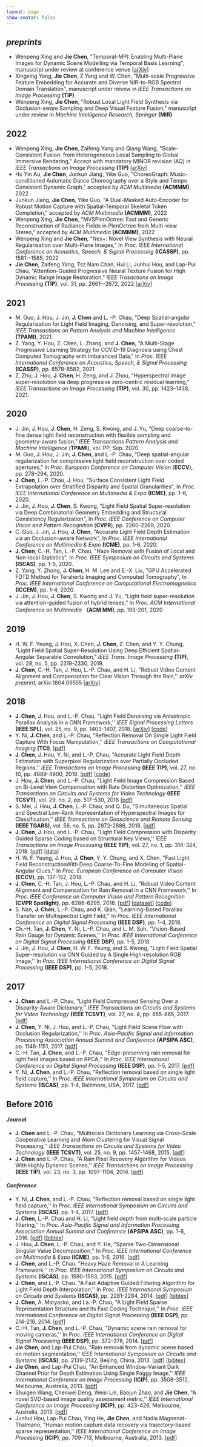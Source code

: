 ```yaml
---
layout: page
show-avatar: false
---
```

<!--
<h4 style="text-align: right;"><span style="text-decoration: underline;"><a href="https://hotndy.github.io/mypublications/"><span style="text-align: center; color: #000000; text-decoration: underline;">by Journal</span></a></span></h4>
<h1 style="text-align: center;">Publications</h1>-->
<!--
<h3 style="text-align: center;"><span style="text-decoration: underline;"><a href="https://scholar.google.com.sg/citations?user=qrWi1RYAAAAJ&amp;hl=en"><span style="text-align: center; color: #20008c; text-decoration: underline;">Google Scholar</span></a></span></h3>
-->
## _preprints_
* Wenpeng Xing and **Jie Chen**, "Temporal-MPI: Enabling Multi-Plane Images for Dynamic Scene Modelling via Temporal Basis Learning", manuscript under review at conference venue [[arXiv](https://arxiv.org/abs/2111.10533)]  
* Xingxing Yang, **Jie Chen**, Z.Yang and W. Chen, "Multi-scale Progressive Feature Embedding for Accurate and Diverse NIR-to-RGB Spectral Domain Translation", manuscript under reivew in _IEEE Transactions on Image Processing_ **(TIP)**
* Wenpeng Xing, **Jie Chen**, "Robust Local Light Field Synthesis via Occlusion-aware Sampling and Deep Visual Feature Fusion," manuscript under review in _Machine Intelligence Research, Springer_ **(MIR)**

## 2022
* Wenpeng Xing, **Jie Chen**, Zaifeng Yang and Qiang Wang, "Scale-Consistent Fusion: from Heterogeneous Local Sampling to Global Immersive Rendering," Accept with mandatory MINOR revision (AQ) in _IEEE Transactions on Image Processing_ **(TIP)** [[arXiv](https://arxiv.org/abs/2106.09548)]
* Ho Yin Au, **Jie Chen**, Junkun Jiang, Yike Guo, "ChoreoGraph: Music-conditioned Automatic Dance Choreography over a Style and Tempo Consistent Dynamic Graph," accepted by _ACM Multimedia_ **(ACMMM)**, 2022
* Junkun Jiang, **Jie Chen**, Yike Guo, "A Dual-Masked Auto-Encoder for Robust Motion Capture with Spatial-Temporal Skeletal Token Completion," accepted by _ACM Multimedia_ **(ACMMM)**, 2022
* Wenpeng Xing, **Jie Chen**, "MVSPlenOctree: Fast and Generic Reconstruction of Radiance Fields in PlenOctree from Multi-view Stereo," accepted by _ACM Multimedia_ **(ACMMM)**, 2022
* Wenpeng Xing and **Jie Chen**, "Nex+: Novel View Synthesis with Neural Regularisation over Multi-Plane Images," In _Proc. IEEE International Conference on Acoustics, Speech, & Signal Processing_ **(ICASSP)**, pp. 1581--1585, 2022
* **Jie Chen**, Zaifeng Yang, Tsz Nam Chan, Hui Li, Junhui Hou, and Lap-Pui Chau, "Attention-Guided Progressive Neural Texture Fusion for High Dynamic Range Image Restoration," _IEEE Trasactions on Image Processing_ **(TIP)**, vol. 31, pp. 2661--2672, 2022 [[arXiv](https://arxiv.org/abs/2107.06211)]

## 2021

* M. Guo, J. Hou, J. Jin, **J. Chen** and L. -P. Chau, "Deep Spatial-angular Regularization for Light Field Imaging, Denoising, and Super-resolution," _IEEE Transactions on Pattern Analysis and Machine Intelligence_ **(TPAMI)**, 2021.
* Z. Yang, Y. Hou, Z. Chen, L. Zhang, and **J. Chen**, "A Multi-Stage Progressive Learning Strategy for COVID-19 Diagnosis using Chest Computed Tomography with Imbalanced Data," In _Proc. IEEE International Conference on Acoustics, Speech, & Signal Processing_ **(ICASSP)**, pp. 8578-8582, 2021
* Z. Zhu, J. Hou, **J. Chen**, H. Zeng, and J. Zhou, “Hyperspectral image super-resolution via deep progressive zero-centric residual learning,” _IEEE Transactions on Image Processing_ **(TIP)**, vol. 30, pp. 1423–1438, 2021.

## 2020
* J. Jin, J. Hou, **J. Chen**, H. Zeng, S. Kwong, and J. Yu, “Deep coarse-to-fine dense light field reconstruction with flexible sampling and geometry-aware fusion,” _IEEE Transactions Pattern Analysis and Machine Intelligence_ (**TPAMI**), vol. PP, Sep. 2020.
* M. Guo, J. Hou, J. Jin, **J. Chen**, and L.-P. Chau, “Deep spatial-angular regularization for compressive light field reconstruction over coded apertures,” In _Proc. European Conference on Computer Vision_ (**ECCV**), pp. 278–294, 2020.
* **J. Chen**, L.-P. Chau, J. Hou, "Surface Consistent Light Field Extrapolation over Stratified Disparity and Spatial Granularities", In _Proc. IEEE International Conference on Multimedia & Expo_ **(ICME)**, pp. 1-6, 2020.
* J. Jin, J. Hou, **J. Chen**, S. Kwong, "Light Field Spatial Super-resolution via Deep Combinatorial Geometry Embedding and Structural Consistency Regularization", In _Proc. IEEE Conference on Computer Vision and Pattern Recognition_ (**CVPR**), pp. 2260-2269, 2020.
* C. Guo, J. Jin, J. Hou, **J. Chen**, "Accurate Light Field Depth Estimation via an Occlusion-aware Network", In _Proc. IEEE International Conference on Multimedia & Expo_ **(ICME)**, pp. 1-6, 2020.
* **J. Chen**, C.-H. Tan, L.-P. Chau, "Haze Removal with Fusion of Local and Non-local Statistics", In _Proc. IEEE Symposium on Circuits and Systems_ **(ISCAS)**, pp. 1-5, 2020.
* Z. Yang, Y. Zhong, **J. Chen**, H. M. Lee and E.-X. Liu, "GPU Accelerated FDTD Method for Terahertz Imaging and Computed Tomography", In _Proc. IEEE International Conference on Computational Electromagnetics_ **(ICCEM)**, pp. 1-4, 2020.
* J. Jin, J. Hou, **J. Chen**, S. Kwong and J. Yu, "Light field super-resolution via attention-guided fusion of hybrid lenses," In _Proc. ACM International Conference on Multimedia_ **（ACM MM)**, pp. 193-201, 2020

## 2019

* H. W. F. Yeung, J. Hou, X. Chen, **J. Chen**, Z. Chen, and Y. Y. Chung, "Light Field Spatial Super-Resolution Using Deep Efficient Spatial-Angular Separable Convolution," _IEEE Trans. Image Processing_ **(TIP)**, vol. 28, no. 5, pp. 2319-2330, 2019.
* **J. Chen**,  C.-H. Tan, J. Hou, L.-P. Chau, and H. Li, "Robust Video Content Alignment and Compensation for Clear Vision Through the Rain,'' _arXiv preprint_, arXiv:1804.09555 [[arXiv](https://arxiv.org/abs/1804.09555)]

## 2018
* **J. Chen**, J. Hou, and L.-P. Chau, "Light Field Denoising via Anisotropic Parallax Analysis in a CNN Framework,'' _IEEE Signal Processing Letters_ **(IEEE SPL)**, vol. 25, no. 9, pp. 1403-1407, 2018. [[arXiv](https://arxiv.org/abs/1805.12358)\] [[code](https://github.com/hotndy/APA-LFDenoising)] 
* Y. Ni, **J. Chen**, and L.-P. Chau, "Reflection Removal On Single Light Field Capture With Focus Manipulation,'' _IEEE Transactions on Computational Imaging_ **(TCI)**. [[pdf](https://ieeexplore.ieee.org/document/8421062/)]
* **J. Chen**, J. Hou, Y. Ni, and L.-P. Chau, "Accurate Light Field Depth Estimation with Superpixel Regularization over Partially Occluded Regions,'' _IEEE Transactions on Image Processing_ **(IEEE TIP)**, vol. 27, no. 10, pp. 4889-4900, 2018. [[pdf](https://arxiv.org/abs/1708.01964)] [[code](https://github.com/hotndy/LFDepth_POBR)]    
* J. Hou, **J. Chen**, and L.-P. Chau, "Light Field Image Compression Based on Bi-Level View Compensation with Rate Distortion Optimization,'' _IEEE Transactions on Circuits and Systems for Video Technology_ **(IEEE TCSVT)**, vol. 29, no. 2, pp. 517-530, 2018 [[pdf](https://ieeexplore.ieee.org/abstract/document/8283506/)]
* S. Mei, J. Hou, **J. Chen**, L.-P. Chau, and Q. Du, "Simultaneous Spatial and Spectral Low-Rank Representation of Hyperspectral Images for Classification,'' _IEEE Transactions on Geoscience and Remote Sensing_ **(IEEE TGARS)**, vol. 56, no. 5, pp. 2872-2886, 2018. [[pdf](https://ieeexplore.ieee.org/abstract/document/8248629/)]
* **J. Chen**, J. Hou, and L.-P. Chau, "Light Field Compression with Disparity Guided Sparse Coding based on Structural Key Views,'' _IEEE Transactions on Image Processing_ **(IEEE TIP)**, vol. 27, no. 1, pp. 314-324, 2018. [[pdf](http://ieeexplore.ieee.org/document/8030107/)] [[data](https://github.com/hotndy/SC-SKV)]
* H. W. F. Yeung, J. Hou, **J. Chen**, Y. Y. Chung, and X. Chen, "Fast Light Field ReconstructionWith Deep Coarse-To-Fine Modeling of Spatial-Angular Clues,'' In _Proc. European Conference on Computer Vision_ **(ECCV)**, pp. 137-152, 2018.
* **J. Chen**, C.-H. Tan, J. Hou, L.-P. Chau, and H. Li, "Robust Video Content Alignment and Compensation for Rain Removal in a CNN Framework,'' In _Proc. IEEE Conference on Computer Vision and Pattern Recognition_ **(CVPR Spotlight)**, pp. 6286-6295, 2018. [[pdf](https://arxiv.org/abs/1708.01964)] [[dataset](https://github.com/hotndy/SPAC-SupplementaryMaterials)] [[code](https://bitbucket.org/st_ntu_corplab/mrp2a/src/bd2633dbc9912b833de156c799fdeb82747c1240?at=master)]
* S. Nan, **J. Chen**, L.-P. Chau, and K. Qian, "Learning-Based Parallax Transfer on Multispectral Light Field,'' In _Proc. IEEE International Conference on Digital Signal Processing_ **(IEEE DSP)**, pp. 1-4, 2018.    
* Ch.-H. Tan, **J. Chen**, Y. Ni, L.-P. Chau, and L. M. Soh, "Vision-Based Rain Gauge for Dynamic Scenes,'' In _Proc. IEEE International Conference on Digital Signal Processing_ **(IEEE DSP)**, pp. 1-5, 2018.   
* J. Jin, J. Hou, **J. Chen**, H. W. F. Yeung, and S. Kwong, "Light Field Spatial Super-resolution via CNN Guided by A Single High-resolution RGB Image,'' In _Proc. IEEE International Conference on Digital Signal Processing_ **(IEEE DSP)**, pp. 1-5, 2018.  

## 2017
* **J. Chen** and L.-P. Chau, "Light Field Compressed Sensing Over a Disparity-Aware Dictionary,'' _IEEE Transactions on Circuits and Systems for Video Technology_ **(IEEE TCSVT)**, vol. 27, no. 4, pp. 855-865, 2017. [[pdf](http://ieeexplore.ieee.org/document/7368916/)]
* **J. Chen**, Y. Ni, J. Hou, and L.-P. Chau, "Light Field Scene Flow with Occlusion Regularization,'' In _Proc. Asia-Pacific Signal and Information Processing Association Annual Summit and Conference_ **(APSIPA ASC)**, pp. 1148-1151, 2017. [[pdf](https://ieeexplore.ieee.org/abstract/document/8282200/)]  
* C.-H. Tan, **J. Chen**, and L.-P. Chau, "Edge-preserving rain removal for light field images based on RPCA,'' In _Proc. IEEE International Conference on Digital Signal Processing_ **(IEEE DSP)**, pp. 1-5, 2017. [[pdf](http://ieeexplore.ieee.org/document/8096066/)]
* Y. Ni, **J. Chen**, and L.-P. Chau, "Reflection removal based on single light field capture,'' In _Proc. IEEE International Symposium on Circuits and Systems_ **(ISCAS)**, pp. 1-4, Baltimore, USA, 2017. [[pdf](https://ieeexplore.ieee.org/document/8050813/)]  

## Before 2016  
#### _Journal_
* **J. Chen** and L.-P. Chau, "Multiscale Dictionary Learning via Cross-Scale Cooperative Learning and Atom Clustering for Visual Signal Processing,'' _IEEE Transactions on Circuits and Systems for Video Technology_ **(IEEE TCSVT)**, vol. 25, no. 9, pp. 1457-1468, 2015. [[pdf](http://ieeexplore.ieee.org/document/7014226/)]
* **J. Chen** and L.-P. Chau, "A Rain Pixel Recovery Algorithm for Videos With Highly Dynamic Scenes,'' _IEEE Transactions on Image Processing_ **(IEEE TIP)**, vol. 23, no. 3, pp. 1097-1104, 2014. [[pdf](http://ieeexplore.ieee.org/document/6662475/)]
  
#### _Conference_  
* Y. Ni, **J. Chen**, and L.-P. Chau, "Reflection removal based on single light field capture,'' In _Proc. IEEE International Symposium on Circuits and Systems_ **(ISCAS)**, pp. 1-4, 2017. [[pdf](https://ieeexplore.ieee.org/document/8050813/)] 
* **J. Chen**, L.-P. Chau and H. Li, "Light field depth from multi-scale particle filtering,'' In _Proc. Asia-Pacific Signal and Information Processing Association Annual Summit and Conference_ **(APSIPA ASC)**, pp. 1-6, 2016. [[pdf](http://ieeexplore.ieee.org/document/7820906/)] [[bibtex](https://scholar.googleusercontent.com/scholar.bib?q=info:iX2aOtnJGo8J:scholar.google.com/&output=citation&scisig=AAGBfm0AAAAAW2e5b0ebXZt3Qgmwg-wxv0qNE_m09edP&scisf=4&ct=citation&cd=-1&hl=en)] 
* J. Hou, **J. Chen**, L.-P. Chau, and Y. He, "Sparse Two-Dimensional Singular Value Decomposition,'' In _Proc. IEEE International Conference on Multimedia & Expo_ **(ICME)**, pp. 1-6, 2016. [[pdf](http://ieeexplore.ieee.org/document/7552922/)]
* **J. Chen**, and L.-P. Chau. "Heavy Haze Removal in A Learning Framework,'' In _Proc. IEEE International Symposium on Circuits and Systems_ **(ISCAS)**, pp. 1590-1593, 2015. [[pdf](http://ieeexplore.ieee.org/document/7168952/)]  
* **J. Chen**, and L.-P. Chau. "A Fast Adaptive Guided Filtering Algorithm for Light Field Depth Interpolation,'' In _Proc. IEEE International Symposium on Circuits and Systems_ **(ISCAS)**, pp. 2281-2284, 2014. [[pdf](http://ieeexplore.ieee.org/document/6865626/)] [[bibtex](https://scholar.googleusercontent.com/scholar.bib?q=info:NAnqkgl-FLwJ:scholar.google.com/&output=citation&scisig=AAGBfm0AAAAAW2e4ZukMNrSAojDf_9x2lSLnlGpebvNy&scisf=4&ct=citation&cd=-1&hl=en)]
* **J. Chen**, A. Matyasko, and La.-P. Chau, "A Light Field Sparse Representation Structure and Its Fast Coding Technique,'' In _Proc. IEEE International Conference on Digital Signal Processing_ **(IEEE DSP)**, pp. 214-218, 2014. [[pdf](http://ieeexplore.ieee.org/document/6900831/)]
* C.-H. Tan, **J. Chen**, and L.-P. Chau, "Dynamic scene rain removal for moving cameras,'' In _Proc. IEEE International Conference on Digital Signal Processing_ **(IEEE DSP)**, pp. 372-376, 2014. [[pdf](http://ieeexplore.ieee.org/document/6900689/)]
* **Jie Chen**, and Lap-Pui Chau, "Rain removal from dynamic scene based on motion segmentation,'' _IEEE International Symposium on Circuits and Systems_ **(ISCAS)**, pp. 2139-2142, Beijing, China, 2013. [[pdf](http://ieeexplore.ieee.org/document/6572297/)] [[bibtex](https://scholar.googleusercontent.com/scholar.bib?q=info:Pw5DLPa7FT8J:scholar.google.com/&output=citation&scisig=AAGBfm0AAAAAW3ld-BrDWkvYn4X1PdoYyh7T_vXGBxP-&scisf=4&ct=citation&cd=-1&hl=en)]  
* **Jie Chen**, and Lap-Pui Chau, "An Enhanced Window-Variant Dark Channel Prior for Depth Estimation Using Single Foggy Image,'' _IEEE International Conference on Image Processing_ **(ICIP)**, pp. 3508-3512, Melbourne, Australia, 2013. [[pdf](http://ieeexplore.ieee.org/document/6738724/)]
* Shuigen Wang, Chenwei Deng, Weisi Lin, Baojun Zhao, and **Jie Chen**, "A novel SVD-based image quality assessment metric,'' _IEEE International Conference on Image Processing_ **(ICIP)**, pp. 423-426, Melbourne, Australia, 2013. [[pdf](http://ieeexplore.ieee.org/document/6738087/)]
* Junhui Hou, Lap-Pui Chau, Ying He, **Jie Chen**, and Nadia Magnenat-Thalmann, "Human motion capture data recovery via trajectory-based sparse representation,'' _IEEE International Conference on Image Processing_ **(ICIP)**, pp. 709-713, Melbourne, Australia, 2013. [[pdf](http://ieeexplore.ieee.org/abstract/document/6738146/)]
